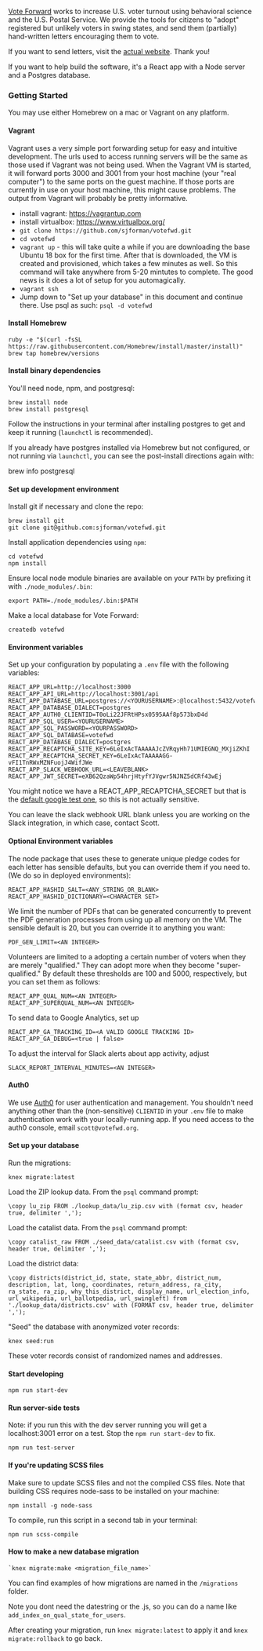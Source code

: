 [Vote Forward](https://votefwd.org) works to increase U.S. voter turnout using behavioral science and the U.S. Postal Service. We provide the tools for citizens to "adopt" registered but unlikely voters in swing states, and send them (partially) hand-written letters encouraging them to vote.

If you want to send letters, visit the [actual website](https://votefwd.org). Thank you!

If you want to help build the software, it's a React app with a Node server and a Postgres database.

### Getting Started

You may use either Homebrew on a mac or Vagrant on any platform.

#### Vagrant

Vagrant uses a very simple port forwarding setup for easy and intuitive
development. The urls used to access running servers will be the same as those
used if Vagrant was not being used. When the Vagrant VM is started, it will forward
ports 3000 and 3001 from your host machine (your "real computer") to the same
ports on the guest machine. If those ports are currently in use on your host machine,
this might cause problems. The output from Vagrant will probably be pretty informative.

* install vagrant: https://vagrantup.com
* install virtualbox: https://www.virtualbox.org/
* `git clone https://github.com/sjforman/votefwd.git`
* `cd votefwd`
* `vagrant up` - this will take quite a while if you are downloading the base
  Ubuntu 18 box for the first time. After that is downloaded, the VM is created
  and provisioned, which takes a few minutes as well. So this command will take
  anywhere from 5-20 mintutes to complete. The good news is it does a lot of
  setup for you automagically.
* `vagrant ssh`
* Jump down to "Set up your database" in this document and continue there.
  Use psql as such: `psql -d votefwd`

#### Install Homebrew

	ruby -e "$(curl -fsSL https://raw.githubusercontent.com/Homebrew/install/master/install)"
	brew tap homebrew/versions

#### Install binary dependencies

You'll need node, npm, and postgresql:

	brew install node
	brew install postgresql

Follow the instructions in your terminal after installing postgres to get and keep it running (`launchctl` is recommended).

If you already have postgres installed via Homebrew but not configured, or not
running via `launchctl`, you can see the post-install directions again with:

  brew info postgresql

#### Set up development environment

Install git if necessary and clone the repo:

	brew install git
	git clone git@github.com:sjforman/votefwd.git

Install application dependencies using `npm`:

	cd votefwd
	npm install

Ensure local node module binaries are available on your `PATH` by prefixing it
with `./node_modules/.bin`:

    export PATH=./node_modules/.bin:$PATH

Make a local database for Vote Forward:

	createdb votefwd

#### Environment variables

Set up your configuration by populating a `.env` file with the following
variables:

	REACT_APP_URL=http://localhost:3000
	REACT_APP_API_URL=http://localhost:3001/api
	REACT_APP_DATABASE_URL=postgres://<YOURUSERNAME>:@localhost:5432/votefwd
	REACT_APP_DATABASE_DIALECT=postgres
	REACT_APP_AUTH0_CLIENTID=T0oLi22JFRtHPsx0595AAf8p573bxD4d
	REACT_APP_SQL_USER=<YOURUSERNAME>
	REACT_APP_SQL_PASSWORD=<YOURPASSWORD>
	REACT_APP_SQL_DATABASE=votefwd
	REACT_APP_DATABASE_DIALECT=postgres
	REACT_APP_RECAPTCHA_SITE_KEY=6LeIxAcTAAAAAJcZVRqyHh71UMIEGNQ_MXjiZKhI
	REACT_APP_RECAPTCHA_SECRET_KEY=6LeIxAcTAAAAAGG-vFI1TnRWxMZNFuojJ4WifJWe
	REACT_APP_SLACK_WEBHOOK_URL=<LEAVEBLANK>
	REACT_APP_JWT_SECRET=eXB62QzaWp54hrjHtyfYJVgwr5NJNZ5dCRf43wEj

You might notice we have a REACT_APP_RECAPTCHA_SECRET but that is the [default google test one](https://developers.google.com/recaptcha/docs/faq), so this is not actually sensitive.

You can leave the slack webhook URL blank unless you are working on the Slack
integration, in which case, contact Scott.

#### Optional Environment variables

The node package that uses these to generate unique pledge codes for each letter has sensible defaults, but you can override
them if you need to. (We do so in deployed environments):

  	REACT_APP_HASHID_SALT=<ANY_STRING_OR_BLANK>
  	REACT_APP_HASHID_DICTIONARY=<CHARACTER SET>

We limit the number of PDFs that can be generated concurrently to prevent the
PDF generation processes from using up all memory on the VM.  The sensible
default is 20, but you can override it to anything you want:

   	PDF_GEN_LIMIT=<AN INTEGER>

Volunteers are limited to a adopting a certain number of voters when they are
merely "qualified." They can adopt more when they become "super-qualified." By
default these thresholds are 100 and 5000, respectively, but you can set them as
follows:

    REACT_APP_QUAL_NUM=<AN INTEGER>
    REACT_APP_SUPERQUAL_NUM=<AN INTEGER>

To send data to Google Analytics, set up

    REACT_APP_GA_TRACKING_ID=<A VALID GOOGLE TRACKING ID>
    REACT_APP_GA_DEBUG=<true | false>

To adjust the interval for Slack alerts about app activity, adjust

    SLACK_REPORT_INTERVAL_MINUTES=<AN INTEGER>

#### Auth0

We use [Auth0](https://auth0.com/) for user authentication and management. You shouldn't need anything other than the (non-sensitive) `CLIENTID` in your `.env` file to make authentication work with your locally-running app. If you need access to the auth0 console, email `scott@votefwd.org`.

#### Set up your database

Run the migrations:

	knex migrate:latest

Load the ZIP lookup data. From the `psql` command prompt:

  	\copy lu_zip FROM ./lookup_data/lu_zip.csv with (format csv, header true, delimiter ',');

Load the catalist data. From the `psql` command prompt:

  	\copy catalist_raw FROM ./seed_data/catalist.csv with (format csv, header true, delimiter ',');


Load the district data:

 	\copy districts(district_id, state, state_abbr, district_num, description, lat, long, coordinates, return_address, ra_city, ra_state, ra_zip, why_this_district, display_name, url_election_info, url_wikipedia, url_ballotpedia, url_swingleft) from './lookup_data/districts.csv' with (FORMAT csv, header true, delimiter ',');

"Seed" the database with anonymized voter records:

	knex seed:run

These voter records consist of randomized names and addresses.


#### Start developing

	npm run start-dev


#### Run server-side tests

Note: if you run this with the dev server running you will get a localhost:3001 error on a test.  Stop the `npm run start-dev` to fix.

	npm run test-server

#### If you're updating SCSS files

Make sure to update SCSS files and not the compiled CSS files. Note that building CSS requires node-sass to be installed on your machine:

	npm install -g node-sass

To compile, run this script in a second tab in your terminal:

	npm run scss-compile

#### How to make a new database migration

	`knex migrate:make <migration_file_name>`

You can find examples of how migrations are named in the `/migrations` folder.

Note you dont need the datestring or the .js, so you can do a name like `add_index_on_qual_state_for_users`.

After creating your migration, run `knex migrate:latest` to apply it and `knex migrate:rollback` to go back.
